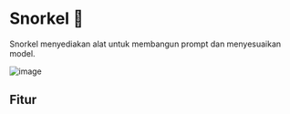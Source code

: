 # Snorkel 🚧

Snorkel menyediakan alat untuk membangun prompt dan menyesuaikan model.

![image](https://github.com/trigaten/Learn_Prompting/assets/4091265/456b88ba-0117-4754-9692-50c198179f87)

## Fitur
